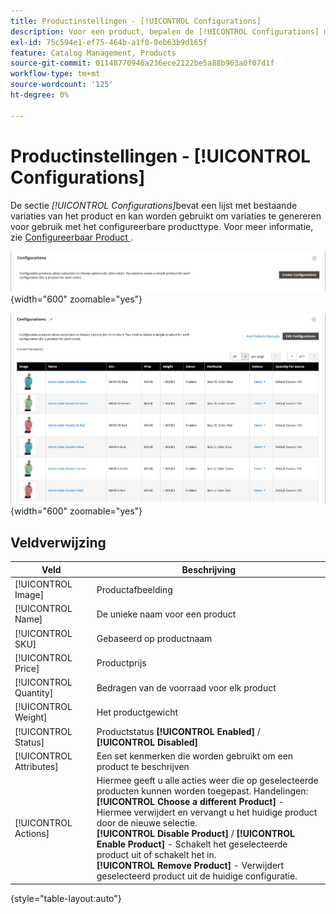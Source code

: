 ```yaml
---
title: Productinstellingen - [!UICONTROL Configurations]
description: Voor een product, bepalen de [!UICONTROL Configurations] montages variaties voor gebruik met het Configurable producttype.
exl-id: 75c594e1-ef75-464b-a1f0-0eb63b9d165f
feature: Catalog Management, Products
source-git-commit: 01148770946a236ece2122be5a88b963a0f07d1f
workflow-type: tm+mt
source-wordcount: '125'
ht-degree: 0%

---
```


# Productinstellingen - [!UICONTROL Configurations]

De sectie _[!UICONTROL Configurations]_&#x200B;bevat een lijst met bestaande variaties van het product en kan worden gebruikt om variaties te genereren voor gebruik met het configureerbare producttype. Voor meer informatie, zie [&#x200B; Configureerbaar Product &#x200B;](product-create-configurable.md).

![&#x200B; Sectie van Configuraties &#x200B;](./assets/product-configurable-create-configurations.png){width="600" zoomable="yes"}

![&#x200B; de Configuraties van het Product &#x200B;](./assets/product-configurations-hoodie.png){width="600" zoomable="yes"}

## Veldverwijzing

| Veld | Beschrijving |
|--- |--- |
| [!UICONTROL Image] | Productafbeelding |
| [!UICONTROL Name] | De unieke naam voor een product |
| [!UICONTROL SKU] | Gebaseerd op productnaam |
| [!UICONTROL Price] | Productprijs |
| [!UICONTROL Quantity] | Bedragen van de voorraad voor elk product |
| [!UICONTROL Weight] | Het productgewicht |
| [!UICONTROL Status] | Productstatus **[!UICONTROL Enabled]** / **[!UICONTROL Disabled]** |
| [!UICONTROL Attributes] | Een set kenmerken die worden gebruikt om een product te beschrijven |
| [!UICONTROL Actions] | Hiermee geeft u alle acties weer die op geselecteerde producten kunnen worden toegepast. Handelingen:<br /> **[!UICONTROL Choose a different Product]** - Hiermee verwijdert en vervangt u het huidige product door de nieuwe selectie. <br /> **[!UICONTROL Disable Product]** / **[!UICONTROL Enable Product]** - Schakelt het geselecteerde product uit of schakelt het in. <br /> **[!UICONTROL Remove Product]** - Verwijdert geselecteerd product uit de huidige configuratie. |

{style="table-layout:auto"}
